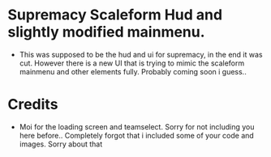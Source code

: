 # Supremacy Scaleform Hud and slightly modified mainmenu.

- This was supposed to be the hud and ui for supremacy, in the end it was cut. However there is a new UI that is trying to mimic the scaleform mainmenu and other elements fully. Probably coming soon i guess..

# Credits

- Moi for the loading screen and teamselect. Sorry for not including you here before.. Completely forgot that i included some of your code and images. Sorry about that
